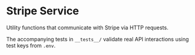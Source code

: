 # Stripe Service

Utility functions that communicate with Stripe via HTTP requests.

The accompanying tests in `__tests__/` validate real API interactions using test keys from `.env`.
